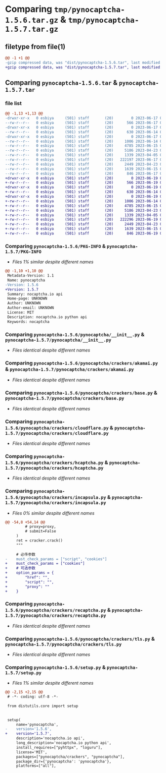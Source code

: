 # Comparing `tmp/pynocaptcha-1.5.6.tar.gz` & `tmp/pynocaptcha-1.5.7.tar.gz`

## filetype from file(1)

```diff
@@ -1 +1 @@
-gzip compressed data, was "dist/pynocaptcha-1.5.6.tar", last modified: Sat Jun 17 09:04:31 2023, max compression
+gzip compressed data, was "dist/pynocaptcha-1.5.7.tar", last modified: Mon Jun 19 07:24:39 2023, max compression
```

## Comparing `pynocaptcha-1.5.6.tar` & `pynocaptcha-1.5.7.tar`

### file list

```diff
@@ -1,13 +1,13 @@
-drwxr-xr-x   0 esbiya     (501) staff       (20)        0 2023-06-17 09:04:31.000000 pynocaptcha-1.5.6/
--rw-r--r--   0 esbiya     (501) staff       (20)      566 2023-06-17 09:04:31.000000 pynocaptcha-1.5.6/PKG-INFO
-drwxr-xr-x   0 esbiya     (501) staff       (20)        0 2023-06-17 09:04:31.000000 pynocaptcha-1.5.6/pynocaptcha/
--rw-r--r--   0 esbiya     (501) staff       (20)      630 2023-06-14 09:34:47.000000 pynocaptcha-1.5.6/pynocaptcha/__init__.py
-drwxr-xr-x   0 esbiya     (501) staff       (20)        0 2023-06-17 09:04:31.000000 pynocaptcha-1.5.6/pynocaptcha/crackers/
--rw-r--r--   0 esbiya     (501) staff       (20)     1006 2023-06-14 09:31:37.000000 pynocaptcha-1.5.6/pynocaptcha/crackers/akamai.py
--rw-r--r--   0 esbiya     (501) staff       (20)     4785 2023-06-15 08:58:13.000000 pynocaptcha-1.5.6/pynocaptcha/crackers/base.py
--rw-r--r--   0 esbiya     (501) staff       (20)     5186 2023-04-23 09:01:32.000000 pynocaptcha-1.5.6/pynocaptcha/crackers/cloudflare.py
--rw-r--r--   0 esbiya     (501) staff       (20)     1339 2023-04-05 02:45:58.000000 pynocaptcha-1.5.6/pynocaptcha/crackers/hcaptcha.py
--rw-r--r--   0 esbiya     (501) staff       (20)   222197 2023-06-17 09:04:20.000000 pynocaptcha-1.5.6/pynocaptcha/crackers/incapsula.py
--rw-r--r--   0 esbiya     (501) staff       (20)     2449 2023-04-23 08:59:52.000000 pynocaptcha-1.5.6/pynocaptcha/crackers/recaptcha.py
--rw-r--r--   0 esbiya     (501) staff       (20)     1639 2023-06-15 08:25:19.000000 pynocaptcha-1.5.6/pynocaptcha/crackers/tls.py
--rw-r--r--   0 esbiya     (501) staff       (20)      846 2023-06-17 09:04:10.000000 pynocaptcha-1.5.6/setup.py
+drwxr-xr-x   0 esbiya     (501) staff       (20)        0 2023-06-19 07:24:39.000000 pynocaptcha-1.5.7/
+-rw-r--r--   0 esbiya     (501) staff       (20)      566 2023-06-19 07:24:39.000000 pynocaptcha-1.5.7/PKG-INFO
+drwxr-xr-x   0 esbiya     (501) staff       (20)        0 2023-06-19 07:24:39.000000 pynocaptcha-1.5.7/pynocaptcha/
+-rw-r--r--   0 esbiya     (501) staff       (20)      630 2023-06-14 09:34:47.000000 pynocaptcha-1.5.7/pynocaptcha/__init__.py
+drwxr-xr-x   0 esbiya     (501) staff       (20)        0 2023-06-19 07:24:39.000000 pynocaptcha-1.5.7/pynocaptcha/crackers/
+-rw-r--r--   0 esbiya     (501) staff       (20)     1006 2023-06-14 09:31:37.000000 pynocaptcha-1.5.7/pynocaptcha/crackers/akamai.py
+-rw-r--r--   0 esbiya     (501) staff       (20)     4785 2023-06-15 08:58:13.000000 pynocaptcha-1.5.7/pynocaptcha/crackers/base.py
+-rw-r--r--   0 esbiya     (501) staff       (20)     5186 2023-04-23 09:01:32.000000 pynocaptcha-1.5.7/pynocaptcha/crackers/cloudflare.py
+-rw-r--r--   0 esbiya     (501) staff       (20)     1339 2023-04-05 02:45:58.000000 pynocaptcha-1.5.7/pynocaptcha/crackers/hcaptcha.py
+-rw-r--r--   0 esbiya     (501) staff       (20)   222296 2023-06-19 07:24:22.000000 pynocaptcha-1.5.7/pynocaptcha/crackers/incapsula.py
+-rw-r--r--   0 esbiya     (501) staff       (20)     2449 2023-04-23 08:59:52.000000 pynocaptcha-1.5.7/pynocaptcha/crackers/recaptcha.py
+-rw-r--r--   0 esbiya     (501) staff       (20)     1639 2023-06-15 08:25:19.000000 pynocaptcha-1.5.7/pynocaptcha/crackers/tls.py
+-rw-r--r--   0 esbiya     (501) staff       (20)      846 2023-06-19 07:24:34.000000 pynocaptcha-1.5.7/setup.py
```

### Comparing `pynocaptcha-1.5.6/PKG-INFO` & `pynocaptcha-1.5.7/PKG-INFO`

 * *Files 1% similar despite different names*

```diff
@@ -1,10 +1,10 @@
 Metadata-Version: 1.1
 Name: pynocaptcha
-Version: 1.5.6
+Version: 1.5.7
 Summary: nocaptcha.io api
 Home-page: UNKNOWN
 Author: UNKNOWN
 Author-email: UNKNOWN
 License: MIT
 Description: nocaptcha.io python api
 Keywords: nocaptcha
```

### Comparing `pynocaptcha-1.5.6/pynocaptcha/__init__.py` & `pynocaptcha-1.5.7/pynocaptcha/__init__.py`

 * *Files identical despite different names*

### Comparing `pynocaptcha-1.5.6/pynocaptcha/crackers/akamai.py` & `pynocaptcha-1.5.7/pynocaptcha/crackers/akamai.py`

 * *Files identical despite different names*

### Comparing `pynocaptcha-1.5.6/pynocaptcha/crackers/base.py` & `pynocaptcha-1.5.7/pynocaptcha/crackers/base.py`

 * *Files identical despite different names*

### Comparing `pynocaptcha-1.5.6/pynocaptcha/crackers/cloudflare.py` & `pynocaptcha-1.5.7/pynocaptcha/crackers/cloudflare.py`

 * *Files identical despite different names*

### Comparing `pynocaptcha-1.5.6/pynocaptcha/crackers/hcaptcha.py` & `pynocaptcha-1.5.7/pynocaptcha/crackers/hcaptcha.py`

 * *Files identical despite different names*

### Comparing `pynocaptcha-1.5.6/pynocaptcha/crackers/incapsula.py` & `pynocaptcha-1.5.7/pynocaptcha/crackers/incapsula.py`

 * *Files 0% similar despite different names*

```diff
@@ -54,8 +54,14 @@
         # proxy=proxy,
         # submit=False
     )
     ret = cracker.crack()
     """
     
     # 必传参数
-    must_check_params = ["script", "cookies"]
+    must_check_params = ["cookies"]
+    # 可选参数
+    option_params = {
+        "href": "",
+        "script": "",
+        "proxy": ""
+    }
```

### Comparing `pynocaptcha-1.5.6/pynocaptcha/crackers/recaptcha.py` & `pynocaptcha-1.5.7/pynocaptcha/crackers/recaptcha.py`

 * *Files identical despite different names*

### Comparing `pynocaptcha-1.5.6/pynocaptcha/crackers/tls.py` & `pynocaptcha-1.5.7/pynocaptcha/crackers/tls.py`

 * *Files identical despite different names*

### Comparing `pynocaptcha-1.5.6/setup.py` & `pynocaptcha-1.5.7/setup.py`

 * *Files 1% similar despite different names*

```diff
@@ -2,15 +2,15 @@
 # -*- coding: utf-8 -*-
 
 from distutils.core import setup
 
 
 setup(
     name='pynocaptcha',
-    version='1.5.6',
+    version='1.5.7',
     description='nocaptcha.io api',
     long_description='nocaptcha.io python api',
     install_requires=["pyhttpx", "loguru"],
     license='MIT',
     packages=["pynocaptcha/crackers", "pynocaptcha"],
     package_dir={'pynocaptcha': 'pynocaptcha'},
     platforms=["all"],
```

